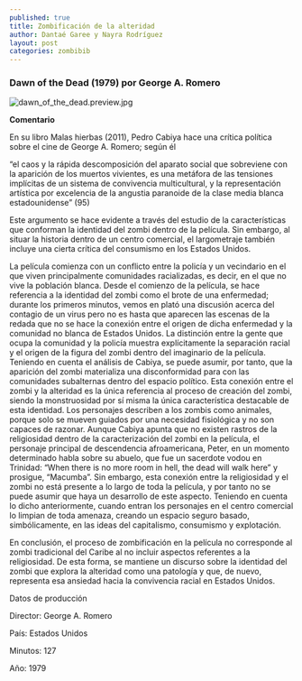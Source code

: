 ```yaml
---
published: true
title: Zombificación de la alteridad
author: Dantaé Garee y Nayra Rodríguez
layout: post
categories: zombibib
---
```

### Dawn of the Dead (1979) por George A. Romero
 
 ![dawn_of_the_dead.preview.jpg]({{site.baseurl}}/_posts/zombis/dawn_of_the_dead.preview.jpg)

**Comentario**

En su libro Malas hierbas (2011), Pedro Cabiya hace una crítica política sobre el cine de George A. Romero; según él 

“el caos y la rápida descomposición del aparato social que sobreviene con la aparición de los muertos vivientes, es una metáfora de las tensiones implícitas de un sistema de convivencia multicultural, y la representación artística por excelencia de la angustia paranoide de la clase media blanca estadounidense” (95) 

Este argumento se hace evidente a través del estudio de la características que conforman la identidad del zombi dentro de la película. Sin embargo, al situar la historia dentro de un centro comercial, el largometraje también incluye una cierta crítica del consumismo en los Estados Unidos.  

La película comienza con un conflicto entre la policía y un vecindario en el que viven principalmente comunidades racializadas, es decir, en el que no vive la población blanca. Desde el comienzo de la película, se hace referencia a la identidad del zombi como el brote de una enfermedad; durante los primeros minutos, vemos en plató una discusión acerca del contagio de un virus pero no es hasta que aparecen las escenas de la redada que no se hace la conexión entre el origen de dicha enfermedad y la comunidad no blanca de Estados Unidos. La distinción entre la gente que ocupa la comunidad y la policía muestra explícitamente la separación racial y el origen de la figura del zombi dentro del imaginario de la película. Teniendo en cuenta el análisis de Cabiya, se puede asumir, por tanto, que la aparición del zombi materializa una disconformidad para con las comunidades subalternas dentro del espacio político.  Esta conexión entre el zombi y la alteridad es la única referencia al proceso de creación del zombi, siendo la monstruosidad por sí misma la única característica destacable de esta identidad. Los personajes describen a los zombis como animales, porque solo se mueven guiados por una necesidad fisiológica y no son capaces de razonar. Aunque Cabiya apunta que no existen rastros de la religiosidad dentro de la caracterización del zombi en la película, el personaje principal de descendencia afroamericana, Peter, en un momento determinado habla sobre su abuelo, que fue un sacerdote vodou en Trinidad:  “When  there is no more room in hell, the dead will walk here” y prosigue, “Macumba”. Sin embargo, esta conexión entre la religiosidad y el zombi no está presente a lo largo de toda la película, y por tanto no se puede asumir que haya un desarrollo de este aspecto. Teniendo en cuenta lo dicho anteriormente, cuando entran los personajes en el centro comercial lo limpian de toda amenaza, creando un espacio seguro basado, simbólicamente, en las ideas del capitalismo, consumismo y explotación. 
    
En conclusión, el proceso de zombificación en la película no corresponde al zombi tradicional del Caribe al no incluir aspectos referentes a la religiosidad. De esta forma, se mantiene un discurso sobre la identidad del zombi que explora la alteridad como una patología y que, de nuevo, representa esa ansiedad hacia la convivencia racial en Estados Unidos. 


Datos de producción

Director: George A. Romero 

País: Estados Unidos 

Minutos: 127 

Año: 1979 

